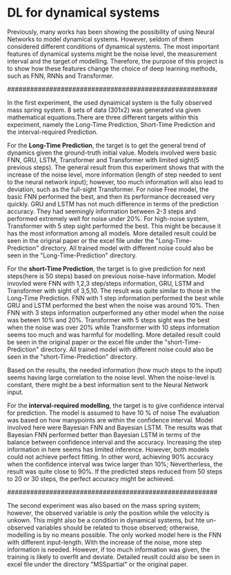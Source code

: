 # DL for dynamical systems


Previously, many works has been showing the possibility of using Neural Networks to model dynamical systems. However, 
seldom of them considered different conditions of dynamical systems. The most important features of dynamical systems
might be the noise level, the measurement interval and the target of modelling. Therefore, the purpose of this project
is to show how these features change the choice of deep learning methods, such as FNN, RNNs and Transformer.

#######################################################

In the first experiment, the used dynaimical system is the fully observed mass spring system. 8 sets of data (301x2) was 
generated via given mathematical equations.There are  three different targets within this experiment, namely the Long-Time
Prediction, Short-Time Prediction and the interval-required Prediction. 

For the **Long-Time Prediction**, the target is to get the general trend of dynamics given the ground-truth initial value. Models
involved were basic FNN, GRU, LSTM, Transformer and Transformer with limited sight(5 previous steps). The general result from
this experiment shows that with the increase of the noise level, more information (length of step needed to sent to the neural 
network input); however, too much information will also lead to deviation, such as the full-sight Transformer. For noise Free 
model, the basic FNN performed the best, and then its performance decreased very quickly. GRU and LSTM has not much difference 
in terms of the prediction accuracy. They had seemingly information between 2-3 steps and performed extremely well for noise 
under 20%. For high-noise system, Transformer with 5 step sight performed the best. This might be because it has the most 
information among all models. More detailed result could be seen in the original paper or the excel file under the "Long-Time-
Prediction" directory. All trained model with different noise could also be seen in the "Long-Time-Prediction" directory.

For the **short-Time Prediction**, the target is to give prediction for next steps(here is 50 steps) based on previous noise-have 
information. Model invovled were FNN with 1,2,3 step/steps information, GRU, LSTM and Transformer with sight of 3,5,10. The result
was quite similar to those in the Long-Time Prediction. FNN with 1 step information performed the best while GRU and LSTM performed
the best when the noise was around 10%. Then FNN with 3 steps information outperformed any other model when the noise was beteen 10%
and 20%. Transformer with 5 steps sight was the best when the noise was over 20% while Transformer with 10 steps information seems 
too much and was harmful for modelling. More detailed result could be seen in the original paper or the excel file under the "short-Time-
Prediction" directory. All trained model with different noise could also be seen in the "short-Time-Prediction" directory.

Based on the results, the needed information (how much steps to the input) seems having large correlation to the noise level.
When the noise-level is constant, there might be a best information sent to the Neural Network input.

For the **interval-required modelling**, the target is to give confidence interval for prediction. The model is assumed to have 10 % of noise
The evaluation was based on how manypoints are within the confidence interval. Model involved here were Bayesian FNN and Bayesian LSTM. 
The results was that Bayesian FNN performed better than Bayesian LSTM in terms of the balance between confidence interval and the accuracy.
Increasing the step information in here seems has limited inference. However, both models could not achieve perfect fitting. In other word,
achieving 90% accuracy when the confidence interval was twice larger than 10%; Nevertherless, the result was quite close to 90%. If the predicted
steps reduced from 50 steps to 20 or 30 steps, the perfect accuracy might be achieved. 

#######################################################

The second experiment was also based on the mass spring system; however, the observed variable is only the position while the velocity is unkown.
This might also be a condition in dynamical systems, but hte un-observed variables should be related to those observed; otherwise, modelling is
by no means possible. The only worked model here is the FNN with different input-length. With the increase of the noise, more step information is
needed. However, if too much information was given, the training is likely to overfit and deviate. Detailed reuslt could also be seen in excel file
under the directory "MSSpartial" or the original paper. 


